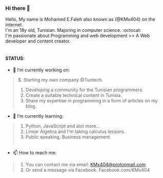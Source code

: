 ### Hi there 👋

<!--
**KMx404/KMx404** is a ✨ _special_ ✨ repository because its `README.md` (this file) appears on your GitHub profile.

Here are some ideas to get you started:

- 🔭 I’m currently working on ...
- 🌱 I’m currently learning ...
- 👯 I’m looking to collaborate on ...
- 🤔 I’m looking for help with ...
- 💬 Ask me about ...
- 📫 How to reach me: ...
- 😄 Pronouns: ...
- ⚡ Fun fact: ...
-->
Hello, My name is Mohamed E.Faleh also known as (@KMx404) on the internet. <br />
I'm an 18y old, Tunisian. Majoring in computer science. :octocat: <br />
I'm passionate about Programming and web development >> A Web developer and content creator. <br />
<br /> 
#### STATUS: <br />
- 🔭 I’m currently working on: <br />
> $. Starting my own company @Tuntech. <br />
> 1. Developing a community for the Tunisian programmers. <br />
> 2. Create a suitable technical content in Tunisia. <br />
> 3. Share my expertise in programming in a form of articles on my blog. <br /> 

- 🌱 I’m currently learning: <br />
> 1. Python, JavaScript and alot more... <br />
> 2. Linear Algebra and I'm taking calculus lessons. <br /> 
> 3. Public speaking, Business management. <br /> <br />


- 📫 How to reach me: <br />
> 1. You can contact me via email: KMx404@protonmail.com <br />
> 2. Or send a message via Facebook. Facebook.com/KMx404 <br />


